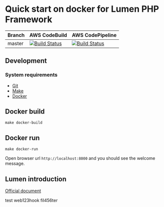 # Quick start on docker for Lumen PHP Framework

| Branch | AWS CodeBuild | AWS CodePipeline |
| -------- | -------- | -------- |
| master     | [![Build Status](https://codebuild.ap-northeast-1.amazonaws.com/badges?uuid=eyJlbmNyeXB0ZWREYXRhIjoickozUEx0WXc1TnB5eE9OR3pxdzVndDhTdmtyNnNVZE1RSExTeE4vZzBVWHdsMHVwcmFzSjh6VGV3Y1BiQlNpUVJxU1ZCbi9saFRldWx2RzZKYUVLVmdnPSIsIml2UGFyYW1ldGVyU3BlYyI6IkhlOGlHdjA3NFlkSHZjVjIiLCJtYXRlcmlhbFNldFNlcmlhbCI6MX0%3D&branch=master)](https://ap-northeast-1.console.aws.amazon.com/codesuite/codebuild/482631629698/projects/LumenDockerDevCodeBuildExcl-UoNLBSU5jz5U/history?region=ap-northeast-1)     | [![Build Status](https://lumendockerawscicdinfrastack-badgebucket1dd67e45-ycwqqi9kehen.s3-ap-northeast-1.amazonaws.com/master-latest-build.svg#1)](https://ap-northeast-1.console.aws.amazon.com/codesuite/codepipeline/pipelines/LumenDockerDevPipeline/view)     |


## Development

### System requirements

-   [Git](https://git-scm.com/)
-   [Make](https://www.gnu.org/software/make/)
-   [Docker](https://www.docker.com/)

## Docker build

```
make docker-build
```

## Docker run

```
make docker-run
```

Open browser url `http://localhost:8000` and you should see the welcome message.

## Lumen introduction

[Official document](https://github.com/laravel/lumen/blob/master/README.md)

test web123hook fil456ter
